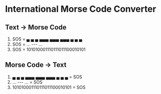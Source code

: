 # International Morse Code Converter

## Text -> Morse Code

1. SOS = ▄ ▄ ▄   ▄▄▄ ▄▄▄ ▄▄▄   ▄ ▄ ▄
2. SOS = ...   ---   ...
3. SOS = 101010001110111011100010101

## Morse Code -> Text
1. ▄ ▄ ▄   ▄▄▄ ▄▄▄ ▄▄▄   ▄ ▄ ▄ = SOS
2. ...   ---   ... = SOS
3. 101010001110111011100010101 = SOS

